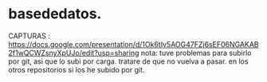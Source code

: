 # basededatos.
CAPTURAS : https://docs.google.com/presentation/d/1Ok6tIv5AOG47FZj6sEF06NGAKAB2f1wQCWZsnyXpUJo/edit?usp=sharing
nota: tuve problemas para subirlo por git, asi que lo subi por carga.
tratare de que no vuelva a pasar. en los otros repositorios si los he subido por git.

